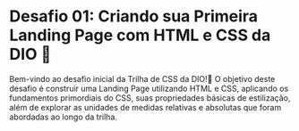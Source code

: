 # Desafio 01: Criando sua Primeira Landing Page com HTML e CSS da DIO 🚀

Bem-vindo ao desafio inicial da Trilha de CSS da DIO!🎉
O objetivo deste desafio é construir uma Landing Page utilizando HTML e CSS, aplicando os fundamentos primordiais do CSS, suas propriedades básicas de estilização, além de explorar as unidades de medidas relativas e absolutas que foram abordadas ao longo da trilha.